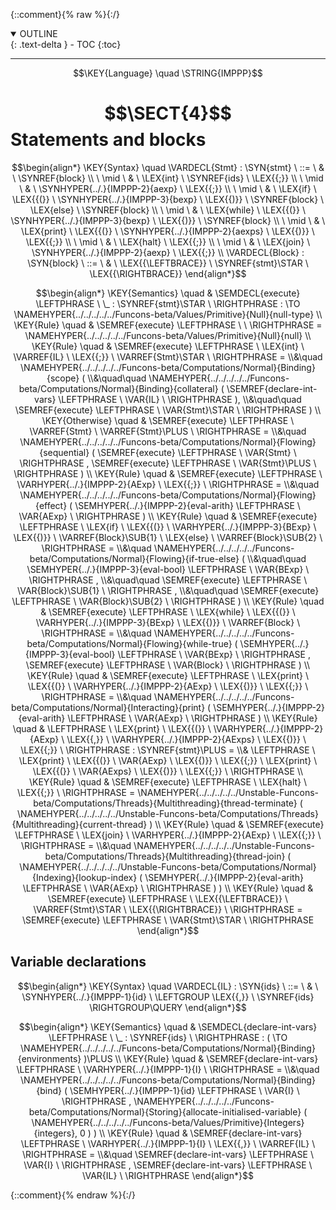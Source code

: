 {::comment}{% raw %}{:/}
<details open markdown="block">
  <summary>
    OUTLINE
  </summary>
  {: .text-delta }
- TOC
{:toc}
</details>


----

$$\KEY{Language} \quad \STRING{IMPPP}$$

# $$\SECT{4}$$ Statements and blocks
           


$$\begin{align*}
  \KEY{Syntax} \quad
    \VARDECL{Stmt} : \SYN{stmt}
      \ ::= \ & \
      \SYNREF{block} \\
      \ \mid \ & \ \LEX{int} \ \SYNREF{ids} \ \LEX{{;}} \\
      \ \mid \ & \ \SYNHYPER{../.}{IMPPP-2}{aexp} \ \LEX{{;}} \\
      \ \mid \ & \ \LEX{if} \ \LEX{{(}} \ \SYNHYPER{../.}{IMPPP-3}{bexp} \ \LEX{{)}} \ \SYNREF{block} \ \LEX{else} \ \SYNREF{block} \\
      \ \mid \ & \ \LEX{while} \ \LEX{{(}} \ \SYNHYPER{../.}{IMPPP-3}{bexp} \ \LEX{{)}} \ \SYNREF{block} \\
      \ \mid \ & \ \LEX{print} \ \LEX{{(}} \ \SYNHYPER{../.}{IMPPP-2}{aexps} \ \LEX{{)}} \ \LEX{{;}} \\
      \ \mid \ & \ \LEX{halt} \ \LEX{{;}} \\
      \ \mid \ & \ \LEX{join} \ \SYNHYPER{../.}{IMPPP-2}{aexp} \ \LEX{{;}}
    \\
    \VARDECL{Block} : \SYN{block}
      \ ::= \ & \
      \LEX{{\LEFTBRACE}} \ \SYNREF{stmt}\STAR \ \LEX{{\RIGHTBRACE}}
\end{align*}$$

$$\begin{align*}
  \KEY{Semantics} \quad
  & \SEMDECL{execute} \LEFTPHRASE \ \_ : \SYNREF{stmt}\STAR \ \RIGHTPHRASE  
    :  \TO \NAMEHYPER{../../../../../Funcons-beta/Values/Primitive}{Null}{null-type} 
\\
  \KEY{Rule} \quad
    & \SEMREF{execute} \LEFTPHRASE \
                             \
                          \RIGHTPHRASE  = 
      \NAMEHYPER{../../../../../Funcons-beta/Values/Primitive}{Null}{null}
\\
  \KEY{Rule} \quad
    & \SEMREF{execute} \LEFTPHRASE \
                            \LEX{int} \ \VARREF{IL} \ \LEX{{;}} \ \VARREF{Stmt}\STAR \
                          \RIGHTPHRASE  = \\&\quad
      \NAMEHYPER{../../../../../Funcons-beta/Computations/Normal}{Binding}{scope}
        ( \\&\quad\quad \NAMEHYPER{../../../../../Funcons-beta/Computations/Normal}{Binding}{collateral}
                (  \SEMREF{declare-int-vars} \LEFTPHRASE \
                                            \VAR{IL} \
                                          \RIGHTPHRASE  ), \\&\quad\quad
               \SEMREF{execute} \LEFTPHRASE \
                                    \VAR{Stmt}\STAR \
                                  \RIGHTPHRASE  )
\\
  \KEY{Otherwise} \quad
    & \SEMREF{execute} \LEFTPHRASE \
                            \VARREF{Stmt} \ \VARREF{Stmt}\PLUS \
                          \RIGHTPHRASE  = \\&\quad
      \NAMEHYPER{../../../../../Funcons-beta/Computations/Normal}{Flowing}{sequential}
        (  \SEMREF{execute} \LEFTPHRASE \
                                    \VAR{Stmt} \
                                  \RIGHTPHRASE , 
               \SEMREF{execute} \LEFTPHRASE \
                                    \VAR{Stmt}\PLUS \
                                  \RIGHTPHRASE  )
\\
  \KEY{Rule} \quad
    & \SEMREF{execute} \LEFTPHRASE \
                            \VARHYPER{../.}{IMPPP-2}{AExp} \ \LEX{{;}} \
                          \RIGHTPHRASE  = \\&\quad
      \NAMEHYPER{../../../../../Funcons-beta/Computations/Normal}{Flowing}{effect}
        (  \SEMHYPER{../.}{IMPPP-2}{eval-arith} \LEFTPHRASE \
                                    \VAR{AExp} \
                                  \RIGHTPHRASE  )
\\
  \KEY{Rule} \quad
    & \SEMREF{execute} \LEFTPHRASE \
                            \LEX{if} \ \LEX{{(}} \ \VARHYPER{../.}{IMPPP-3}{BExp} \ \LEX{{)}} \ \VARREF{Block}\SUB{1} \ \LEX{else} \ \VARREF{Block}\SUB{2} \
                          \RIGHTPHRASE  = \\&\quad
      \NAMEHYPER{../../../../../Funcons-beta/Computations/Normal}{Flowing}{if-true-else}
        ( \\&\quad\quad \SEMHYPER{../.}{IMPPP-3}{eval-bool} \LEFTPHRASE \
                                    \VAR{BExp} \
                                  \RIGHTPHRASE , \\&\quad\quad
               \SEMREF{execute} \LEFTPHRASE \
                                    \VAR{Block}\SUB{1} \
                                  \RIGHTPHRASE , \\&\quad\quad
               \SEMREF{execute} \LEFTPHRASE \
                                    \VAR{Block}\SUB{2} \
                                  \RIGHTPHRASE  )
\\
  \KEY{Rule} \quad
    & \SEMREF{execute} \LEFTPHRASE \
                            \LEX{while} \ \LEX{{(}} \ \VARHYPER{../.}{IMPPP-3}{BExp} \ \LEX{{)}} \ \VARREF{Block} \
                          \RIGHTPHRASE  = \\&\quad
      \NAMEHYPER{../../../../../Funcons-beta/Computations/Normal}{Flowing}{while-true}
        (  \SEMHYPER{../.}{IMPPP-3}{eval-bool} \LEFTPHRASE \
                                    \VAR{BExp} \
                                  \RIGHTPHRASE , 
               \SEMREF{execute} \LEFTPHRASE \
                                    \VAR{Block} \
                                  \RIGHTPHRASE  )
\\
  \KEY{Rule} \quad
    & \SEMREF{execute} \LEFTPHRASE \
                            \LEX{print} \ \LEX{{(}} \ \VARHYPER{../.}{IMPPP-2}{AExp} \ \LEX{{)}} \ \LEX{{;}} \
                          \RIGHTPHRASE  = \\&\quad
      \NAMEHYPER{../../../../../Funcons-beta/Computations/Normal}{Interacting}{print}
        (  \SEMHYPER{../.}{IMPPP-2}{eval-arith} \LEFTPHRASE \
                                    \VAR{AExp} \
                                  \RIGHTPHRASE  )
\\
  \KEY{Rule} \quad
    & \LEFTPHRASE \
        \LEX{print} \ \LEX{{(}} \ \VARHYPER{../.}{IMPPP-2}{AExp} \ \LEX{{,}} \ \VARHYPER{../.}{IMPPP-2}{AExps} \ \LEX{{)}} \ \LEX{{;}} \
      \RIGHTPHRASE : \SYNREF{stmt}\PLUS = \\&
      \LEFTPHRASE \
        \LEX{print} \ \LEX{{(}} \ \VAR{AExp} \ \LEX{{)}} \ \LEX{{;}} \ \LEX{print} \ \LEX{{(}} \ \VAR{AExps} \ \LEX{{)}} \ \LEX{{;}} \
      \RIGHTPHRASE
\\
  \KEY{Rule} \quad
    & \SEMREF{execute} \LEFTPHRASE \
                            \LEX{halt} \ \LEX{{;}} \
                          \RIGHTPHRASE  = 
      \NAMEHYPER{../../../../../Unstable-Funcons-beta/Computations/Threads}{Multithreading}{thread-terminate}
        (  \NAMEHYPER{../../../../../Unstable-Funcons-beta/Computations/Threads}{Multithreading}{current-thread} )
\\
  \KEY{Rule} \quad
    & \SEMREF{execute} \LEFTPHRASE \
                            \LEX{join} \ \VARHYPER{../.}{IMPPP-2}{AExp} \ \LEX{{;}} \
                          \RIGHTPHRASE  = \\&\quad
      \NAMEHYPER{../../../../../Unstable-Funcons-beta/Computations/Threads}{Multithreading}{thread-join}
        (  \NAMEHYPER{../../../../../Unstable-Funcons-beta/Computations/Normal}{Indexing}{lookup-index}
                (  \SEMHYPER{../.}{IMPPP-2}{eval-arith} \LEFTPHRASE \
                                            \VAR{AExp} \
                                          \RIGHTPHRASE  ) )
\\
  \KEY{Rule} \quad
    & \SEMREF{execute} \LEFTPHRASE \
                            \LEX{{\LEFTBRACE}} \ \VARREF{Stmt}\STAR \ \LEX{{\RIGHTBRACE}} \
                          \RIGHTPHRASE  = 
      \SEMREF{execute} \LEFTPHRASE \
                            \VAR{Stmt}\STAR \
                          \RIGHTPHRASE 
\end{align*}$$

## Variable declarations
               


$$\begin{align*}
  \KEY{Syntax} \quad
    \VARDECL{IL} : \SYN{ids}
      \ ::= \ & \
      \SYNHYPER{../.}{IMPPP-1}{id} \ \LEFTGROUP \LEX{{,}} \ \SYNREF{ids} \RIGHTGROUP\QUERY
\end{align*}$$

$$\begin{align*}
  \KEY{Semantics} \quad
  & \SEMDECL{declare-int-vars} \LEFTPHRASE \ \_ : \SYNREF{ids} \ \RIGHTPHRASE  
    : (   \TO \NAMEHYPER{../../../../../Funcons-beta/Computations/Normal}{Binding}{environments} )\PLUS 
\\
  \KEY{Rule} \quad
    & \SEMREF{declare-int-vars} \LEFTPHRASE \
                            \VARHYPER{../.}{IMPPP-1}{I} \
                          \RIGHTPHRASE  = \\&\quad
      \NAMEHYPER{../../../../../Funcons-beta/Computations/Normal}{Binding}{bind}
        (  \SEMHYPER{../.}{IMPPP-1}{id} \LEFTPHRASE \
                                    \VAR{I} \
                                  \RIGHTPHRASE , 
               \NAMEHYPER{../../../../../Funcons-beta/Computations/Normal}{Storing}{allocate-initialised-variable}
                (  \NAMEHYPER{../../../../../Funcons-beta/Values/Primitive}{Integers}{integers}, 
                       0 ) )
\\
  \KEY{Rule} \quad
    & \SEMREF{declare-int-vars} \LEFTPHRASE \
                            \VARHYPER{../.}{IMPPP-1}{I} \ \LEX{{,}} \ \VARREF{IL} \
                          \RIGHTPHRASE  = \\&\quad
      \SEMREF{declare-int-vars} \LEFTPHRASE \
                            \VAR{I} \
                          \RIGHTPHRASE , 
       \SEMREF{declare-int-vars} \LEFTPHRASE \
                            \VAR{IL} \
                          \RIGHTPHRASE 
\end{align*}$$



[Funcons-beta]: /CBS-beta/math/Funcons-beta
  "FUNCONS-BETA"
[Unstable-Funcons-beta]: /CBS-beta/math/Unstable-Funcons-beta
  "UNSTABLE-FUNCONS-BETA"
[Languages-beta]: /CBS-beta/math/Languages-beta
  "LANGUAGES-BETA"
[Unstable-Languages-beta]: /CBS-beta/math/Unstable-Languages-beta
  "UNSTABLE-LANGUAGES-BETA"
[CBS-beta]: /CBS-beta
  "CBS-BETA"
[IMPPP-4.cbs]: https://github.com/plancomps/CBS-beta/blob/math/Unstable-Languages-beta/IMP-Plus-Plus/IMPPP-cbs/IMPPP/IMPPP-4/IMPPP-4.cbs
  "CBS SOURCE FILE ON GITHUB"
[PLAIN]: /CBS-beta/docs/Unstable-Languages-beta/IMP-Plus-Plus/IMPPP-cbs/IMPPP/IMPPP-4
  "CBS SOURCE WEB PAGE"
 [PRETTY]: /CBS-beta/math/Unstable-Languages-beta/IMP-Plus-Plus/IMPPP-cbs/IMPPP/IMPPP-4
  "CBS-KATEX WEB PAGE"
[PDF]: /CBS-beta/math/Unstable-Languages-beta/IMP-Plus-Plus/IMPPP-cbs/IMPPP/IMPPP-4/IMPPP-4.pdf
  "CBS-LATEX PDF FILE"
[PLanCompS Project]: https://plancomps.github.io
  "PROGRAMMING LANGUAGE COMPONENTS AND SPECIFICATIONS PROJECT HOME PAGE"
{::comment}{% endraw %}{:/}
